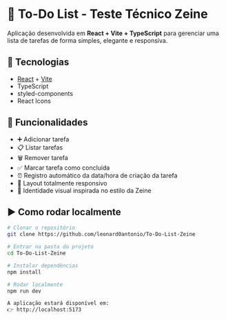 # 📝 To-Do List - Teste Técnico Zeine  

Aplicação desenvolvida em **React + Vite + TypeScript** para gerenciar uma lista de tarefas de forma simples, elegante e responsiva.  

## 🚀 Tecnologias  
- [React](https://reactjs.org/) + [Vite](https://vitejs.dev/)  
- TypeScript  
- styled-components  
- React Icons  

## 📌 Funcionalidades  
- ➕ Adicionar tarefa  
- 📋 Listar tarefas  
- 🗑️ Remover tarefa  
- ✅ Marcar tarefa como concluída  
- ⏰ Registro automático da data/hora de criação da tarefa  
- 📱 Layout totalmente responsivo  
- 🎨 Identidade visual inspirada no estilo da Zeine  

## ▶️ Como rodar localmente  
```bash
# Clonar o repositório
git clone https://github.com/leonard0antonio/To-Do-List-Zeine

# Entrar na pasta do projeto
cd To-Do-List-Zeine

# Instalar dependências
npm install

# Rodar localmente
npm run dev

A aplicação estará disponível em:
👉 http://localhost:5173

